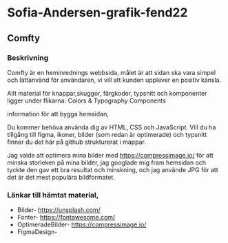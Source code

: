 # Sofia-Andersen-grafik-fend22

## Comfty

### Beskrivning
Comfty är en heminrednings webbsida, målet är att sidan ska vara simpel och lättanvänd för användaren, vi vill att kunden upplever en positiv känsla. 

Allt material för knappar,skuggor,  färgkoder, typsnitt och komponenter ligger under flikarna: 
Colors & Typography 
Components

information för att bygga hemsidan, 

Du kommer behöva använda dig av HTML, CSS och JavaScript. 
Vill du ha tillgång till figma, ikoner, bilder (som redan är optimerade) och typsnitt finner du det här på github strukturerat i mappar. 

Jag valde att optimera mina bilder med https://compressimage.io/ för att minska storleken på mina bilder, jag googlade mig fram hemsidan och tyckte den gav ett bra resultat och minskning, och jag använde JPG för att det är det mest populära bildformatet. 


### Länkar till hämtat material, 

* Bilder- https://unsplash.com/
* Fonter- https://fontawesome.com/
* OptimeradeBilder- https://compressimage.io/
* FigmaDesign- 
